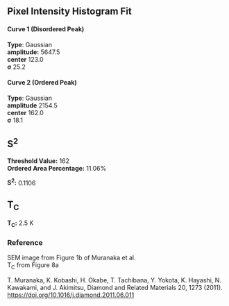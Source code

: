 ## Pixel Intensity Histogram Fit

#### Curve 1 (Disordered Peak)
**Type**: Gaussian\
**amplitude:** 5647.5\
**center** 123.0\
**σ** 25.2


#### Curve 2 (Ordered Peak)
**Type**: Gaussian\
**amplitude** 2154.5\
**center** 162.0\
**σ** 18.1


## S<sup>2</sup>

**Threshold Value:** 162\
**Ordered Area Percentage:** 11.06%


**S<sup>2</sup>:** 0.1106

## T<sub>C</sub>
**T<sub>C</sub>:** 2.5 K


### Reference
SEM image from Figure 1b of Muranaka et al.\
T<sub>C</sub> from Figure 8a


T. Muranaka, K. Kobashi, H. Okabe, T. Tachibana, Y. Yokota, K. Hayashi, N. Kawakami, and J. Akimitsu, Diamond and Related Materials 20, 1273 (2011).\
https://doi.org/10.1016/j.diamond.2011.06.011
